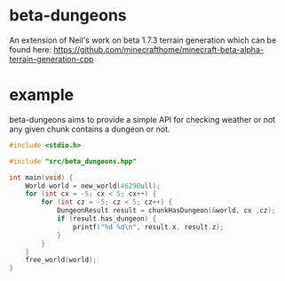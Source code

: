 # beta-dungeons
An extension of Neil's work on beta 1.7.3 terrain generation which can be found here: https://github.com/minecrafthome/minecraft-beta-alpha-terrain-generation-cpp

# example
beta-dungeons aims to provide a simple API for checking weather or not any given chunk contains a dungeon or not.

```C
#include <stdio.h>

#include "src/beta_dungeons.hpp"

int main(void) {
    World world = new_world(46290ull);
    for (int cx = -5; cx < 5; cx++) {
        for (int cz = -5; cz < 5; cz++) {
            DungeonResult result = chunkHasDungeon(&world, cx ,cz);
            if (result.has_dungeon) {
                printf("%d %d\n", result.x, result.z);
            }
        }
    }
    free_world(world);
}
```
